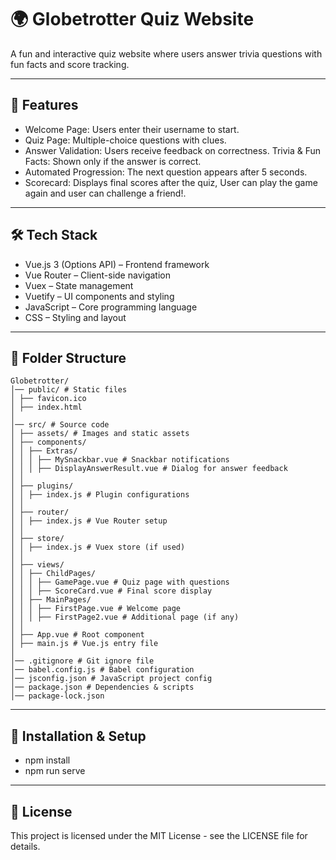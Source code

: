 # 🌍 Globetrotter Quiz Website

A fun and interactive quiz website where users answer trivia questions with fun facts and score tracking.

---

## 📌 Features

- Welcome Page: Users enter their username to start.
- Quiz Page: Multiple-choice questions with clues.
- Answer Validation: Users receive feedback on correctness.
  Trivia & Fun Facts: Shown only if the answer is correct.
- Automated Progression: The next question appears after 5 seconds.
- Scorecard: Displays final scores after the quiz, User can play the game again and user can challenge a friend!.

---

## 🛠️ Tech Stack

- Vue.js 3 (Options API) – Frontend framework
- Vue Router – Client-side navigation
- Vuex – State management
- Vuetify – UI components and styling
- JavaScript – Core programming language
- CSS – Styling and layout

---

## 📂 Folder Structure

```
Globetrotter/
│── public/ # Static files
│ ├── favicon.ico
│ ├── index.html
│
│── src/ # Source code
│ ├── assets/ # Images and static assets
│ ├── components/
│ │ ├── Extras/
│ │ │ ├── MySnackbar.vue # Snackbar notifications
│ │ │ ├── DisplayAnswerResult.vue # Dialog for answer feedback
│ │
│ ├── plugins/
│ │ ├── index.js # Plugin configurations
│ │
│ ├── router/
│ │ ├── index.js # Vue Router setup
│ │
│ ├── store/
│ │ ├── index.js # Vuex store (if used)
│ │
│ ├── views/
│ │ ├── ChildPages/
│ │ │ ├── GamePage.vue # Quiz page with questions
│ │ │ ├── ScoreCard.vue # Final score display
│ │ ├── MainPages/
│ │ │ ├── FirstPage.vue # Welcome page
│ │ │ ├── FirstPage2.vue # Additional page (if any)
│ │
│ ├── App.vue # Root component
│ ├── main.js # Vue.js entry file
│
│── .gitignore # Git ignore file
│── babel.config.js # Babel configuration
│── jsconfig.json # JavaScript project config
│── package.json # Dependencies & scripts
│── package-lock.json
```

---

## 🚀 Installation & Setup

- npm install
- npm run serve

---

## 📜 License

This project is licensed under the MIT License - see the LICENSE file for details.
